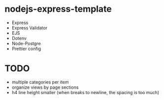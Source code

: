 # nodejs-express-template

-   Express
-   Express Validator
-   EJS
-   Dotenv
-   Node-Postgre
-   Prettier config

# TODO
- multiple categories per item
- organize views by page sections
- h4 line height smaller (when breaks to newline, the spacing is too much)